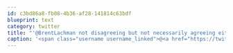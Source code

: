 ```yaml
---
id: c3bd86a8-fb08-4b36-af28-141814c63bdf
blueprint: text
category: twitter
title: "'@BrentLachman not disagreeing but not necessarily agreeing either :)"
caption: '<span class="username username_linked">@<a href="https://twitter.com/BrentLachman" title="Brent Lachman">BrentLachman</a></span> not disagreeing but not necessarily agreeing either :)'
---
```

